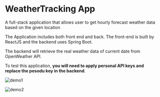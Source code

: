 # WeatherTracking App
A full-stack application that allows user to get hourly forecast weather data based on the given location


The Application includes both front end and back. The front-end is built by ReactJS and the backend uses Spring Boot. 

The backend will retrieve the real weather data of current date from OpenWeather API. 

To test this application, **you will need to apply personal API keys and replace the pesodu key in the backend**. 

![demo1](https://user-images.githubusercontent.com/15995755/96538414-543d0900-124d-11eb-89bf-501abc7ae126.jpg)


![demo2](https://user-images.githubusercontent.com/15995755/96538517-8d757900-124d-11eb-8152-856f79ace0ca.jpg)

